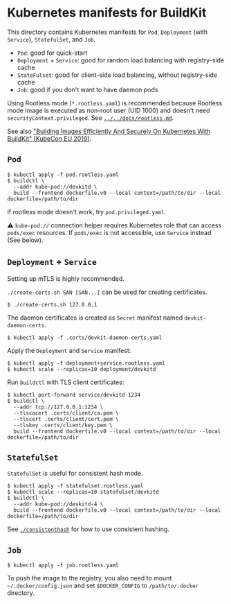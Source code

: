 # Kubernetes manifests for BuildKit

This directory contains Kubernetes manifests for `Pod`, `Deployment` (with `Service`), `StatefulSet`, and `Job`.
* `Pod`: good for quick-start
* `Deployment` + `Service`: good for random load balancing with registry-side cache
* `StateFulset`: good for client-side load balancing, without registry-side cache
* `Job`: good if you don't want to have daemon pods

Using Rootless mode (`*.rootless.yaml`) is recommended because Rootless mode image is executed as non-root user (UID 1000) and doesn't need `securityContext.privileged`.
See [`../../docs/rootless.md`](../../docs/rootless.md).

See also ["Building Images Efficiently And Securely On Kubernetes With BuildKit" (KubeCon EU 2019)](https://kccnceu19.sched.com/event/MPX5).

## `Pod`

```console
$ kubectl apply -f pod.rootless.yaml
$ buildctl \
  --addr kube-pod://devkitd \
  build --frontend dockerfile.v0 --local context=/path/to/dir --local dockerfile=/path/to/dir
```

If rootless mode doesn't work, try `pod.privileged.yaml`.

:warning: `kube-pod://` connection helper requires Kubernetes role that can access `pods/exec` resources. If `pods/exec` is not accessible, use `Service` instead (See below).

## `Deployment` + `Service`

Setting up mTLS is highly recommended.

`./create-certs.sh SAN [SAN...]` can be used for creating certificates.
```console
$ ./create-certs.sh 127.0.0.1
```

The daemon certificates is created as `Secret` manifest named `devkit-daemon-certs`.
```console
$ kubectl apply -f .certs/devkit-daemon-certs.yaml
```

Apply the `Deployment` and `Service` manifest:
```console
$ kubectl apply -f deployment+service.rootless.yaml
$ kubectl scale --replicas=10 deployment/devkitd
```

Run `buildctl` with TLS client certificates:
```console
$ kubectl port-forward service/devkitd 1234
$ buildctl \
  --addr tcp://127.0.0.1:1234 \
  --tlscacert .certs/client/ca.pem \
  --tlscert .certs/client/cert.pem \
  --tlskey .certs/client/key.pem \
  build --frontend dockerfile.v0 --local context=/path/to/dir --local dockerfile=/path/to/dir
```

## `StatefulSet`
`StatefulSet` is useful for consistent hash mode.

```console
$ kubectl apply -f statefulset.rootless.yaml
$ kubectl scale --replicas=10 statefulset/devkitd
$ buildctl \
  --addr kube-pod://devkitd-4 \
  build --frontend dockerfile.v0 --local context=/path/to/dir --local dockerfile=/path/to/dir
```

See [`./consistenthash`](./consistenthash) for how to use consistent hashing.

## `Job`

```console
$ kubectl apply -f job.rootless.yaml
```

To push the image to the registry, you also need to mount `~/.docker/config.json`
and set `$DOCKER_CONFIG` to `/path/to/.docker` directory.
